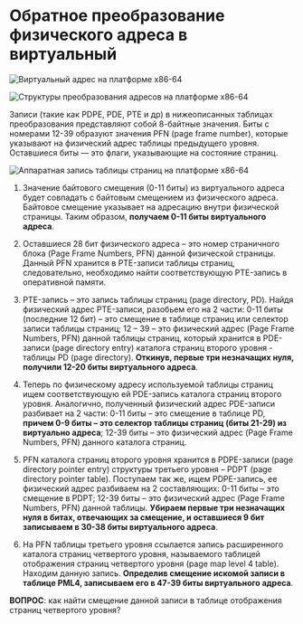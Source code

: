 # Обратное преобразование физического адреса в виртуальный

![Виртуальный адрес на платформе x86-64](https://www.dropbox.com/s/o5hehbjnwohibau/virt_adr.jpg?dl=0 "Виртуальный адрес на платформе x86-64")

![Структуры преобразования адресов на платформе x86-64](https://www.dropbox.com/s/3x8y3hnj76bp73t/transl_adr.jpg?dl=0 "Структуры преобразования адресов на платформе x86-64")

Записи (такие как PDPE, PDE, PTE и др) в нижеописанных таблицах преобразования представляют собой 8-байтные значения. Биты с номерами 12-39 образуют значения PFN (page frame number), которые указывают на физический адрес таблицы предыдущего уровня. Оставшиеся биты — это флаги, указывающие на состояние страниц.

![Аппаратная запись таблицы страниц на платформе x86-64](https://www.dropbox.com/s/2ko30ytldgp2yd7/pte.jpg?dl=0 "Аппаратная запись таблицы страниц на платформе x86-64")

1. Значение байтового смещения (0-11 биты) из виртуального адреса будет совпадать с байтовым смещением из физического адреса. Байтовое смещение указывает на адресацию внутри физической страницы. Таким образом, **получаем 0-11 биты виртуального адреса**. 

2. Оставшиеся 28 бит физического адреса – это номер страничного блока (Page Frame Numbers, PFN) данной физической страницы. Данный PFN хранится в PTE-записи таблицы страниц, следовательно, необходимо найти соответствующую PTE-запись в оперативной памяти. 

3. PTE-запись – это запись таблицы страниц (page directory, PD). Найдя физический адрес PTE-записи, разобьем его на 2 части: 0-11 биты (последние 12 бит) – это смещение в таблице страниц или селектор записи таблицы страниц; 12 – 39 – это физический адрес (Page Frame Numbers, PFN) данной таблицы страниц, который хранится в PDE-записи (page directory entry) каталога страниц второго уровня - таблицы PD (page directory). **Откинув, первые три незначащих нуля, получили 12-20 биты виртуального адреса**. 

4. Теперь по физическому адресу используемой таблицы страниц ищем соответствующую ей PDE-запись каталога страниц второго уровня. Аналогично, полученный физический адрес PDE-записи разбивает на 2 части: 0-11 биты – это смещение в таблице PD, **причем 0-9 биты – это селектор таблицы страниц (биты 21-29) из виртуально адреса**; 12-39 биты – это физический адрес (Page Frame Numbers, PFN) данного каталога страниц.

5. PFN каталога страниц второго уровня хранится в PDPE-записи (page directory pointer entry) структуры третьего уровня – PDPT (page directory pointer table). Поступаем так же, ищем PDPE-запись, ее физический адрес разбиваем на 2 составляющих: 0-11 биты – это смещение в PDPT; 12-39 биты – это физический адрес (Page Frame Numbers, PFN) данной таблицы. **Убираем первые три незначащих нуля в битах, отвечающих за смещение, и оставшиеся 9 бит записываем в 30-38 биты виртуального адреса**.

6. На PFN таблицы третьего уровня ссылается запись расширенного каталога страниц четвертого уровня, называемого таблицей отображения страниц четвертого уровня (page map level 4 table). Находим данную запись. **Определив смещение искомой записи в таблице PML4, записываем его в 47-39 биты виртуального адреса**. 

**ВОПРОС**: как найти смещение данной записи в таблице отображения страниц четвертого уровня?






